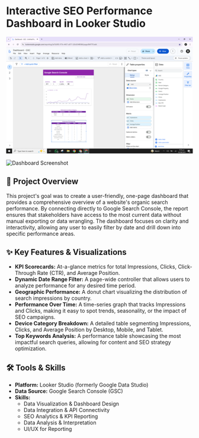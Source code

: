 # Interactive SEO Performance Dashboard in Looker Studio


![Dashboard Screenshot](https://raw.githubusercontent.com/mmuazzamahmad/looker-studio-seo-performance-dashboard/main/Looker%20Studio%20-%20SEO%20Analytics%20Dashboard%20-%20Sample%20-%20Project%20Portfolio%20-%20Muhammad%20Muazzam%20Ahmad%20-%20Github.png)



![Dashboard Screenshot]((https://github.com/mmuazzamahmad/looker-studio-seo-performance-dashboard/main/Looker%20Studio%20-%20SEO%20Analytics%20Dashboard%20-%20Sample%20-%20Project%20Portfolio%20-%20Muhammad%20Muazzam%20Ahmad%20-%20Github.png))

## 🚀 Project Overview

This project's goal was to create a user-friendly, one-page dashboard that provides a comprehensive overview of a website's organic search performance. By connecting directly to Google Search Console, the report ensures that stakeholders have access to the most current data without manual exporting or data wrangling. The dashboard focuses on clarity and interactivity, allowing any user to easily filter by date and drill down into specific performance areas.

## ✨ Key Features & Visualizations

*   **KPI Scorecards:** At-a-glance metrics for total Impressions, Clicks, Click-Through Rate (CTR), and Average Position.
*   **Dynamic Date Range Filter:** A page-wide controller that allows users to analyze performance for any desired time period.
*   **Geographic Performance:** A donut chart visualizing the distribution of search impressions by country.
*   **Performance Over Time:** A time-series graph that tracks Impressions and Clicks, making it easy to spot trends, seasonality, or the impact of SEO campaigns.
*   **Device Category Breakdown:** A detailed table segmenting Impressions, Clicks, and Average Position by Desktop, Mobile, and Tablet.
*   **Top Keywords Analysis:** A performance table showcasing the most impactful search queries, allowing for content and SEO strategy optimization.

## 🛠️ Tools & Skills

*   **Platform:** Looker Studio (formerly Google Data Studio)
*   **Data Source:** Google Search Console (GSC)
*   **Skills:**
    *   Data Visualization & Dashboard Design
    *   Data Integration & API Connectivity
    *   SEO Analytics & KPI Reporting
    *   Data Analysis & Interpretation
    *   UI/UX for Reporting

